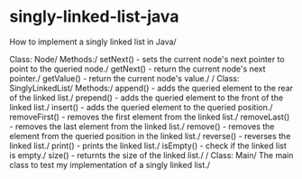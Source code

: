 # singly-linked-list-java
How to implement a singly linked list in Java/

Class: Node/
  Methods:/
    setNext() - sets the current node's next pointer to point to the queried node./
    getNext() - return the current node's next pointer./
    getValue() - return the current node's value./
  /
Class: SinglyLinkedList/
  Methods:/
    append() - adds the queried element to the rear of the linked list./
    prepend() - adds the queried element to the front of the linked list./
    insert() - adds the queried element to the queried position./
    removeFirst() - removes the first element from the linked list./
    removeLast() - removes the last element from the linked list./
    remove() - removes the element from the queried position in the linked list./
    reverse() - reverses the linked list./
    print() - prints the linked list./
    isEmpty() - check if the linked list is empty./
    size() - returnts the size of the linked list./
    /
Class: Main/
  The main class to test my implementation of a singly linked list./
